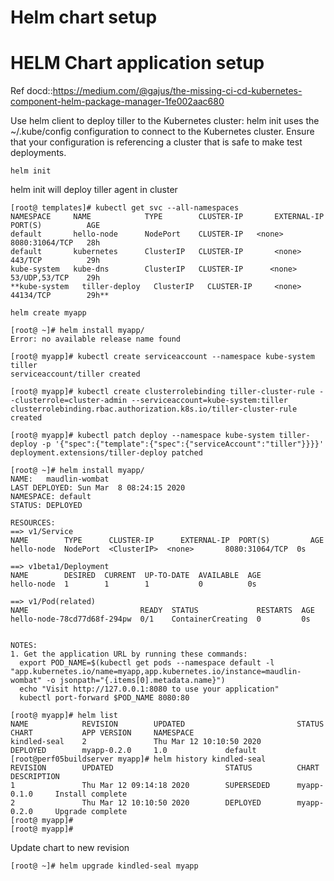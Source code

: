 # Helm chart setup

# HELM Chart application setup

Ref docd::https://medium.com/@gajus/the-missing-ci-cd-kubernetes-component-helm-package-manager-1fe002aac680

Use helm client to deploy tiller to the Kubernetes cluster:
helm init uses the ~/.kube/config configuration to connect to the Kubernetes cluster. Ensure that your configuration is referencing a cluster that is safe to make test deployments.
```
helm init
```
helm init will deploy tiller agent in  cluster

```
[root@ templates]# kubectl get svc --all-namespaces
NAMESPACE     NAME            TYPE        CLUSTER-IP       EXTERNAL-IP   PORT(S)          AGE
default       hello-node      NodePort    CLUSTER-IP   <none>        8080:31064/TCP   28h
default       kubernetes      ClusterIP   CLUSTER-IP       <none>        443/TCP          29h
kube-system   kube-dns        ClusterIP   CLUSTER-IP      <none>        53/UDP,53/TCP    29h
**kube-system   tiller-deploy   ClusterIP   CLUSTER-IP     <none>        44134/TCP        29h**

```
```
helm create myapp

[root@ ~]# helm install myapp/
Error: no available release name found

[root@ myapp]# kubectl create serviceaccount --namespace kube-system tiller
serviceaccount/tiller created

[root@ myapp]# kubectl create clusterrolebinding tiller-cluster-rule --clusterrole=cluster-admin --serviceaccount=kube-system:tiller
clusterrolebinding.rbac.authorization.k8s.io/tiller-cluster-rule created

[root@ myapp]# kubectl patch deploy --namespace kube-system tiller-deploy -p '{"spec":{"template":{"spec":{"serviceAccount":"tiller"}}}}'
deployment.extensions/tiller-deploy patched

[root@ ~]# helm install myapp/
NAME:   maudlin-wombat
LAST DEPLOYED: Sun Mar  8 08:24:15 2020
NAMESPACE: default
STATUS: DEPLOYED

RESOURCES:
==> v1/Service
NAME        TYPE      CLUSTER-IP      EXTERNAL-IP  PORT(S)         AGE
hello-node  NodePort  <ClusterIP>  <none>       8080:31064/TCP  0s

==> v1beta1/Deployment
NAME        DESIRED  CURRENT  UP-TO-DATE  AVAILABLE  AGE
hello-node  1        1        1           0          0s

==> v1/Pod(related)
NAME                         READY  STATUS             RESTARTS  AGE
hello-node-78cd77d68f-294pw  0/1    ContainerCreating  0         0s


NOTES:
1. Get the application URL by running these commands:
  export POD_NAME=$(kubectl get pods --namespace default -l "app.kubernetes.io/name=myapp,app.kubernetes.io/instance=maudlin-wombat" -o jsonpath="{.items[0].metadata.name}")
  echo "Visit http://127.0.0.1:8080 to use your application"
  kubectl port-forward $POD_NAME 8080:80

[root@ myapp]# helm list
NAME            REVISION        UPDATED                         STATUS          CHART           APP VERSION     NAMESPACE
kindled-seal    2               Thu Mar 12 10:10:50 2020        DEPLOYED        myapp-0.2.0     1.0             default
[root@perf05buildserver myapp]# helm history kindled-seal
REVISION        UPDATED                         STATUS          CHART           DESCRIPTION
1               Thu Mar 12 09:14:18 2020        SUPERSEDED      myapp-0.1.0     Install complete
2               Thu Mar 12 10:10:50 2020        DEPLOYED        myapp-0.2.0     Upgrade complete
[root@ myapp]#
[root@ myapp]#
```
Update chart to new revision

```
[root@ ~]# helm upgrade kindled-seal myapp

```




